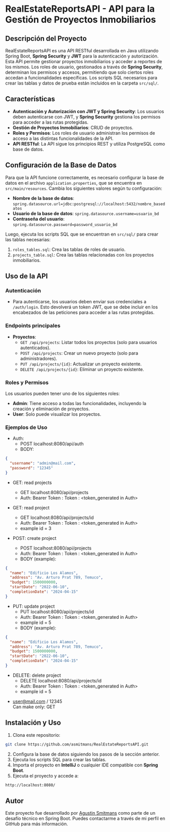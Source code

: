 # RealEstateReportsAPI - API para la Gestión de Proyectos Inmobiliarios

## Descripción del Proyecto
RealEstateReportsAPI es una API RESTful desarrollada en Java utilizando 
Spring Boot, **Spring Security** y **JWT** para la autenticación y autorización. 
Esta API permite gestionar proyectos inmobiliarios y acceder a reportes de los 
mismos. Los roles de usuario, gestionados a través de **Spring Security**, 
determinan los permisos y accesos, permitiendo que solo ciertos roles accedan a 
funcionalidades específicas. Los scripts SQL necesarios para crear las tablas y 
datos de prueba están incluidos en la carpeta `src/sql/`.


## Características
- **Autenticación y Autorización con JWT y Spring Security**: Los usuarios deben 
  autenticarse con JWT, y **Spring Security** gestiona los permisos para acceder 
  a las rutas protegidas.
- **Gestión de Proyectos Inmobiliarios**: CRUD de proyectos.
- **Roles y Permisos**: Los roles de usuario administran los permisos de acceso
  a las distintas funcionalidades de la API.
- **API RESTful**: La API sigue los principios REST y utiliza PostgreSQL como
  base de datos.


## Configuración de la Base de Datos
Para que la API funcione correctamente, es necesario configurar la base de
datos en el archivo `application.properties`, que se encuentra en
`src/main/resources`. Cambia los siguientes valores según tu configuración:

- **Nombre de la base de datos**: `spring.datasource.url=jdbc:postgresql://localhost:5432/nombre_basedatos`
- **Usuario de la base de datos**: `spring.datasource.username=usuario_bd`
- **Contraseña del usuario**: `spring.datasource.password=password_usuario_bd`

Luego, ejecuta los scripts SQL que se encuentran en `src/sql/` para crear las
tablas necesarias:

1. `roles_tables.sql`: Crea las tablas de roles de usuario.
2. `projects_table.sql`: Crea las tablas relacionadas con los proyectos inmobiliarios.


## Uso de la API
### Autenticación
- Para autenticarse, los usuarios deben enviar sus credenciales a `/auth/login`.
  Esto devolverá un token JWT, que se debe incluir en los encabezados de las
  peticiones para acceder a las rutas protegidas.

### Endpoints principales
- **Proyectos**:
  - `GET /api/projects`: Listar todos los proyectos (solo para usuarios autenticados).
  - `POST /api/projects`: Crear un nuevo proyecto (solo para administradores).
  - `PUT /api/projects/{id}`: Actualizar un proyecto existente.
  - `DELETE /api/projects/{id}`: Eliminar un proyecto existente.

### Roles y Permisos
Los usuarios pueden tener uno de los siguientes roles:
- **Admin**: Tiene acceso a todas las funcionalidades, incluyendo la creación
  y eliminación de proyectos.
- **User**: Solo puede visualizar los proyectos.

### Ejemplos de Uso
* Auth:
  * POST localhost:8080/api/auth
  * BODY:
```json
{
  "username": "admin@mail.com",
  "password": "12345"
}
```  
* GET: read projects
  * GET localhost:8080/api/projects
  * Auth: Bearer Token : Token : <token_generated in Auth>


* GET: read project
  * GET localhost:8080/api/projects/id
  * Auth: Bearer Token : Token : <token_generated in Auth>
  * example id = 3


* POST: create project
  * POST localhost:8080/api/projects
  * Auth: Bearer Token : Token : <token_generated in Auth>
  * BODY (example):
```json
{
  "name": "Edificio Los Alamos",
  "address": "Av. Arturo Prat 789, Temuco",
  "budget": 1500000000,
  "startDate": "2022-06-10",
  "completionDate": "2024-04-15"
}
```  

* PUT: update project
  * PUT localhost:8080/api/projects/id
  * Auth: Bearer Token : Token : <token_generated in Auth>
  * example id = 5
  * BODY (example):
```json
{
  "name": "Edificio Los Alamos",
  "address": "Av. Arturo Prat 789, Temuco",
  "budget": 1500000000,
  "startDate": "2022-06-10",
  "completionDate": "2024-04-15"
}
```

* DELETE: delete project
  * DELETE localhost:8080/api/projects/id
  * Auth: Bearer Token : Token : <token_generated in Auth>
  * example id = 5


- user@mail.com / 12345  
  Can make only: GET


## Instalación y Uso
1. Clona este repositorio:
  ```bash
  git clone https://github.com/asmitmans/RealEstateReportsAPI.git
  ```
2. Configura la base de datos siguiendo los pasos de la sección anterior.
3. Ejecuta los scripts SQL para crear las tablas.
4. Importa el proyecto en **IntelliJ** o cualquier IDE compatible con **Spring Boot**.
5. Ejecuta el proyecto y accede a:
  ```bash
  http://localhost:8080/
  ```


## Autor
Este proyecto fue desarrollado por [Agustin Smitmans](https://github.com/asmitmans) 
como parte de un desafío técnico en Spring Boot. Puedes contactarme a través de 
mi perfil en GitHub para más información.
